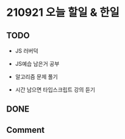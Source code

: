 # 210921 오늘 할일 & 한일

## TODO

- JS 러버덕

- JS예습 남은거 공부

- 알고리즘 문제 풀기

- 시간 남으면 타입스크립트 강의 듣기

## DONE

## Comment
